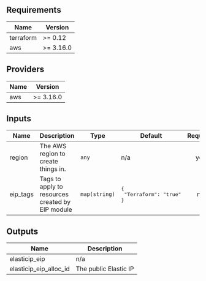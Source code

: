 ## Requirements

| Name | Version |
|------|---------|
| terraform | >= 0.12 |
| aws | >= 3.16.0 |

## Providers

| Name | Version |
|------|---------|
| aws | >= 3.16.0 |

## Inputs

| Name | Description | Type | Default | Required |
|------|-------------|------|---------|:--------:|
| region | The AWS region to create things in. | `any` | n/a | yes |
| eip\_tags | Tags to apply to resources created by EIP module | `map(string)` | <pre>{<br>  "Terraform": "true"<br>}</pre> | no |

## Outputs

| Name | Description |
|------|-------------|
| elasticip\_eip | n/a |
| elasticip\_eip\_alloc\_id | The public Elastic IP |

